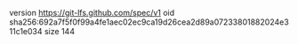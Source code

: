 version https://git-lfs.github.com/spec/v1
oid sha256:692a7f5f0f99a4fe1aec02ec9ca19d26cea2d89a07233801882024e311c1e034
size 144

